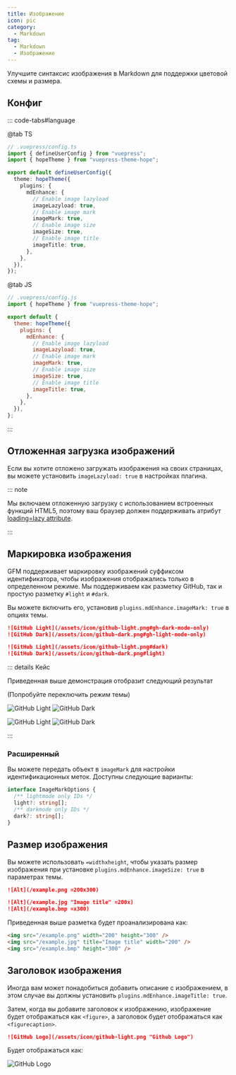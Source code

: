 ```yaml
---
title: Изображение
icon: pic
category:
  - Markdown
tag:
  - Markdown
  - Изображение
---
```


Улучшите синтаксис изображения в Markdown для поддержки цветовой схемы и размера.

<!-- more -->

## Конфиг

::: code-tabs#language

@tab TS

```ts {9-16}
// .vuepress/config.ts
import { defineUserConfig } from "vuepress";
import { hopeTheme } from "vuepress-theme-hope";

export default defineUserConfig({
  theme: hopeTheme({
    plugins: {
      mdEnhance: {
        // Enable image lazyload
        imageLazyload: true,
        // Enable image mark
        imageMark: true,
        // Enable image size
        imageSize: true,
        // Enable image title
        imageTitle: true,
      },
    },
  }),
});
```

@tab JS

```js {9-16}
// .vuepress/config.js
import { hopeTheme } from "vuepress-theme-hope";

export default {
  theme: hopeTheme({
    plugins: {
      mdEnhance: {
        // Enable image lazyload
        imageLazyload: true,
        // Enable image mark
        imageMark: true,
        // Enable image size
        imageSize: true,
        // Enable image title
        imageTitle: true,
      },
    },
  }),
};
```

:::

## Отложенная загрузка изображений

Если вы хотите отложено загружать изображения на своих страницах, вы можете установить `imageLazyload: true` в настройках плагина.

::: note

Мы включаем отложенную загрузку с использованием встроенных функций HTML5, поэтому ваш браузер должен поддерживать атрибут [loading=lazy attribute](https://caniuse.com/loading-lazy-attr).

:::

## Маркировка изображения

GFM поддерживает маркировку изображений суффиксом идентификатора, чтобы изображения отображались только в определенном режиме. Мы поддерживаем как разметку GitHub, так и простую разметку `#light` и `#dark`.

Вы можете включить его, установив `plugins.mdEnhance.imageMark: true` в опциях темы.

```md
![GitHub Light](/assets/icon/github-light.png#gh-dark-mode-only)
![GitHub Dark](/assets/icon/github-dark.png#gh-light-mode-only)

![GitHub Light](/assets/icon/github-light.png#dark)
![GitHub Dark](/assets/icon/github-dark.png#light)
```

::: details Кейс

Приведенная выше демонстрация отобразит следующий результат

<AppearanceSwitch /> (Попробуйте переключить режим темы)

![GitHub Light](/assets/icon/github-light.png#gh-dark-mode-only)
![GitHub Dark](/assets/icon/github-dark.png#gh-light-mode-only)

![GitHub Light](/assets/icon/github-light.png#dark)
![GitHub Dark](/assets/icon/github-dark.png#light)

:::

### Расширенный

Вы можете передать объект в `imageMark` для настройки идентификационных меток. Доступны следующие варианты:

```ts
interface ImageMarkOptions {
  /** lightmode only IDs */
  light?: string[];
  /** darkmode only IDs */
  dark?: string[];
}
```

## Размер изображения

Вы можете использовать `=widthxheight`, чтобы указать размер изображения при установке `plugins.mdEnhance.imageSize: true` в параметрах темы.

```md
![Alt](/example.png =200x300)

![Alt](/example.jpg "Image title" =200x)
![Alt](/example.bmp =x300)
```

Приведенная выше разметка будет проанализирована как:

```html
<img src="/example.png" width="200" height="300" />
<img src="/example.jpg" title="Image title" width="200" />
<img src="/example.bmp" height="300" />
```

## Заголовок изображения

Иногда вам может понадобиться добавить описание с изображением, в этом случае вы должны установить `plugins.mdEnhance.imageTitle: true`.

Затем, когда вы добавите заголовок к изображению, изображение будет отображаться как `<figure>`, а заголовок будет отображаться как `<figurecaption>`.

```md
![GitHub Logo](/assets/icon/github-light.png "Github Logo")
```

Будет отображаться как:

![GitHub Logo](/assets/icon/github-light.png "Github Logo")

<script setup lang="ts">
import AppearanceSwitch from "@theme-hope/modules/outlook/components/AppearanceSwitch.js"
</script>

